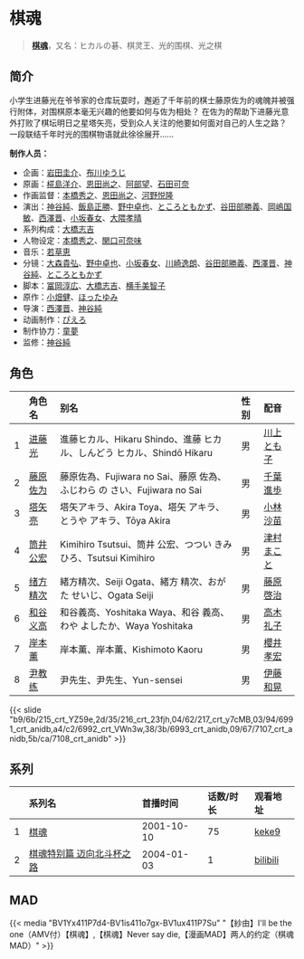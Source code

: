 # 棋魂


> <u>**[棋魂](https://bgm.tv/subject/605)**</u>，又名：ヒカルの碁、棋灵王、光的围棋、光之棋

## 简介

小学生进藤光在爷爷家的仓库玩耍时，邂逅了千年前的棋士藤原佐为的魂魄并被强行附体，对围棋原本毫无兴趣的他要如何与佐为相处？
       在佐为的帮助下进藤光意外打败了棋坛明日之星塔矢亮，受到众人关注的他要如何面对自己的人生之路？ 
       一段联结千年时光的围棋物语就此徐徐展开......

**制作人员：**
- 企画：[岩田圭介](https://bgm.tv/person/86)、[布川ゆうじ](https://bgm.tv/person/491)
- 原画：[椛島洋介](https://bgm.tv/person/3665)、[恩田尚之](https://bgm.tv/person/351)、[阿部望](https://bgm.tv/person/11560)、[石田可奈](https://bgm.tv/person/6886)
- 作画监督：[本橋秀之](https://bgm.tv/person/287)、[恩田尚之](https://bgm.tv/person/351)、[河野悦隆](https://bgm.tv/person/1265)
- 演出：[神谷純](https://bgm.tv/person/616)、[飯島正勝](https://bgm.tv/person/2233)、[野中卓也](https://bgm.tv/person/1724)、[ところともかず](https://bgm.tv/person/700)、[谷田部勝義](https://bgm.tv/person/1365)、[岡嶋国敏](https://bgm.tv/person/2046)、[西澤晋](https://bgm.tv/person/316)、[小坂春女](https://bgm.tv/person/1092)、[大隈孝晴](https://bgm.tv/person/208)
- 系列构成：[大橋志吉](https://bgm.tv/person/319)
- 人物设定：[本橋秀之](https://bgm.tv/person/287)、[関口可奈味](https://bgm.tv/person/318)
- 音乐：[若草恵](https://bgm.tv/person/1227)
- 分镜：[大森貴弘](https://bgm.tv/person/654)、[野中卓也](https://bgm.tv/person/1724)、[小坂春女](https://bgm.tv/person/1092)、[川崎逸朗](https://bgm.tv/person/893)、[谷田部勝義](https://bgm.tv/person/1365)、[西澤晋](https://bgm.tv/person/316)、[神谷純](https://bgm.tv/person/616)、[ところともかず](https://bgm.tv/person/700)
- 脚本：[冨岡淳広](https://bgm.tv/person/498)、[大橋志吉](https://bgm.tv/person/319)、[横手美智子](https://bgm.tv/person/337)
- 原作：[小畑健](https://bgm.tv/person/314)、[ほったゆみ](https://bgm.tv/person/315)
- 导演：[西澤晋](https://bgm.tv/person/316)、[神谷純](https://bgm.tv/person/616)
- 动画制作：[ぴえろ](https://bgm.tv/person/320)
- 制作协力：[童夢](https://bgm.tv/person/7309)
- 监修：[神谷純](https://bgm.tv/person/616)

## 角色

|     |   角色名   |   别名  | 性别 |  配音  |
|:--- |:------  |:----      |:---  |:--   |
| 1 | [进藤光](https://bgm.tv/character/215) | 進藤ヒカル、Hikaru Shindo、進藤 ヒカル、しんどう ヒカル、Shindō Hikaru | 男 | [川上とも子](https://bgm.tv/person/3880) |
| 2 | [藤原佐为](https://bgm.tv/character/216) | 藤原佐為、Fujiwara no Sai、藤原 佐為、ふじわら の さい、Fujiwara no Sai | 男 | [千葉進歩](https://bgm.tv/person/3837) |
| 3 | [塔矢亮](https://bgm.tv/character/217) | 塔矢アキラ、Akira Toya、塔矢 アキラ、とうや アキラ、Tōya Akira | 男 | [小林沙苗](https://bgm.tv/person/4428) |
| 4 | [筒井公宏](https://bgm.tv/character/6991) | Kimihiro Tsutsui、筒井 公宏、つつい きみひろ、Tsutsui Kimihiro | 男 | [津村まこと](https://bgm.tv/person/4017) |
| 5 | [绪方精次](https://bgm.tv/character/6992) | 緒方精次、Seiji Ogata、緒方 精次、おがた せいじ、Ogata Seiji | 男 | [藤原啓治](https://bgm.tv/person/4016) |
| 6 | [和谷义高](https://bgm.tv/character/6993) | 和谷義高、Yoshitaka Waya、和谷 義高、わや よしたか、Waya Yoshitaka | 男 | [高木礼子](https://bgm.tv/person/3969) |
| 7 | [岸本薰](https://bgm.tv/character/7107) | 岸本薫、岸本薫、Kishimoto Kaoru | 男 | [櫻井孝宏](https://bgm.tv/person/4015) |
| 8 | [尹教练](https://bgm.tv/character/7108) | 尹先生、尹先生、Yun-sensei | 男 | [伊藤和晃](https://bgm.tv/person/4014) |

{{< slide "b9/6b/215_crt_YZ59e,2d/35/216_crt_23fjh,04/62/217_crt_y7cMB,03/94/6991_crt_anidb,a4/c2/6992_crt_VWn3w,38/3b/6993_crt_anidb,09/67/7107_crt_anidb,5b/ca/7108_crt_anidb" >}}

## 系列

|     | 系列名           | 首播时间       | 话数/时长 | 观看地址                                                    |
|:----|:--------------|:-----------|:------|:--------------------------------------------------------|
| 1   |[棋魂](https://bgm.tv/subject/605)| 2001-10-10 | 75    | [keke9](https://www.keke9.app/play/26151-4-216072.html) |
| 2   |[棋魂特别篇 迈向北斗杯之路](https://bgm.tv/subject/36271)| 2004-01-03 | 1     | [bilibili](https://www.bilibili.com/video/BV1Ax41157HN) |


## MAD

{{< media  "BV1Yx411P7d4-BV1is411o7gx-BV1ux411P7Su"
"【紗由】I'll be the one（AMV付）【棋魂】,【棋魂】Never say die,【漫画MAD】两人的约定（棋魂MAD）"  >}}
